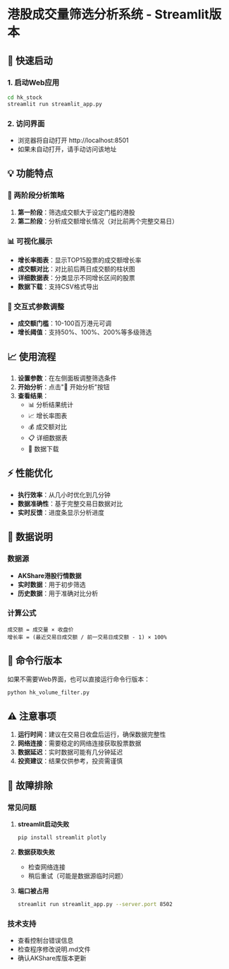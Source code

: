 # 港股成交量筛选分析系统 - Streamlit版本

## 🚀 快速启动

### 1. 启动Web应用
```bash
cd hk_stock
streamlit run streamlit_app.py
```

### 2. 访问界面
- 浏览器将自动打开 http://localhost:8501
- 如果未自动打开，请手动访问该地址

## 💡 功能特点

### 🎯 两阶段分析策略
1. **第一阶段**：筛选成交额大于设定门槛的港股
2. **第二阶段**：分析成交额增长情况（对比前两个完整交易日）

### 📊 可视化展示
- **增长率图表**：显示TOP15股票的成交额增长率
- **成交额对比**：对比前后两日成交额的柱状图
- **详细数据表**：分类显示不同增长区间的股票
- **数据下载**：支持CSV格式导出

### 🔧 交互式参数调整
- **成交额门槛**：10-100百万港元可调
- **增长阈值**：支持50%、100%、200%等多级筛选

## 📈 使用流程

1. **设置参数**：在左侧面板调整筛选条件
2. **开始分析**：点击"🚀 开始分析"按钮
3. **查看结果**：
   - 📊 分析结果统计
   - 📈 增长率图表 
   - 💰 成交额对比
   - 📋 详细数据表
   - 💾 数据下载

## ⚡ 性能优化

- **执行效率**：从几小时优化到几分钟
- **数据准确性**：基于完整交易日数据对比
- **实时反馈**：进度条显示分析进度

## 📝 数据说明

### 数据源
- **AKShare港股行情数据**
- **实时数据**：用于初步筛选
- **历史数据**：用于准确对比分析

### 计算公式
```
成交额 = 成交量 × 收盘价
增长率 = (最近交易日成交额 / 前一交易日成交额 - 1) × 100%
```

## 🔧 命令行版本

如果不需要Web界面，也可以直接运行命令行版本：
```bash
python hk_volume_filter.py
```

## ⚠️ 注意事项

1. **运行时间**：建议在交易日收盘后运行，确保数据完整性
2. **网络连接**：需要稳定的网络连接获取股票数据
3. **数据延迟**：实时数据可能有几分钟延迟
4. **投资建议**：结果仅供参考，投资需谨慎

## 🐛 故障排除

### 常见问题

1. **streamlit启动失败**
   ```bash
   pip install streamlit plotly
   ```

2. **数据获取失败**
   - 检查网络连接
   - 稍后重试（可能是数据源临时问题）

3. **端口被占用**
   ```bash
   streamlit run streamlit_app.py --server.port 8502
   ```

### 技术支持
- 查看控制台错误信息
- 检查程序修改说明.md文件
- 确认AKShare库版本更新 